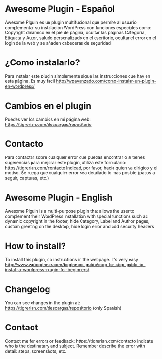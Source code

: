 # Awesome Plugin - Español
Awesome Plguin es un plugin multifucional que permite al usuario complementar su instalación WordPress con funciones especiales como: Copyright dinamico en el pié de página, ocultar las páginas Categoría, Etiqueta y Autor, saludo personalizado en el escritorio, ocultar el error en el login de la web y se añaden cabeceras de seguridad

# ¿Como instalarlo?
Para instalar este plugin simplemente sigue las instrucciones que hay en esta página. Es muy facil
http://wpavanzado.com/como-instalar-un-plugin-en-wordpress/

# Cambios en el plugin
Puedes ver los cambios en mi página web: https://tigrerian.com/descargas/repositorio

# Contacto
Para contactar sobre cualquier error que puedas encontrar o si tienes sugerencias para mejorar este plugin, utiliza este formulario: https://tigrerian.com/contacto
Indicad, por favor, hacia quien va dirigido y el motivo. Se ruega que cualquier error sea detallado lo mas posible (pasos a seguir, capturas, etc.)

# Awesome Plugin - English
Awesome Plguin is a multi-purpose plugin that allows the user to complement their WordPress installation with special functions such as: dynamic copyright in the footer, hide Category, Label and Author pages, custom greeting on the desktop, hide login error and add security headers

# How to install?
To install this plugin, do instructions in the webpage. It's very easy
http://www.wpbeginner.com/beginners-guide/step-by-step-guide-to-install-a-wordpress-plugin-for-beginners/

# Changelog
You can see changes in the plugin at: https://tigrerian.com/descargas/repositorio (only Spanish)

# Contact
Contact me for errors or feedback: https://tigrerian.com/contacto
Indicate who is the destinatary and subject. Remember describe the error with detail: steps, screenshots, etc.
